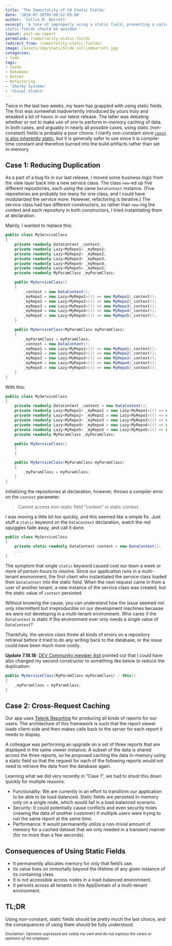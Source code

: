 ```yaml
---
title: 'The Immortality of C# Static Fields'
date: '2018-07-16T05:00:52-05:00'
author: 'Collin M. Barrett'
excerpt: 'A tale of improperly using a static field, preventing a colleague from doing the same, and a primer on why
static fields should be avoided.'
layout: post-wp-import
permalink: /immortality-static-fields
redirect_from: /immortality-static-fields/
image: /assets/img/staticSlide_collinmbarrett.jpg
categories:
- Code
tags:
- Cache
- Database
- Dotnet
- Refactoring
- 'Shelby Systems'
- 'Visual Studio'
---
```


Twice in the last two weeks, my team has grappled with using static fields. The first was somewhat inadvertently
introduced by yours truly and wreaked a bit of havoc in our latest release. The latter was debating whether or not to
make use of one to perform in-memory caching of data. In both cases, and arguably in nearly all possible cases, using
static (non-constant) fields is probably a poor choice. I clarify non-constant since [`const` is also inherently
static](https://stackoverflow.com/questions/408192/why-cant-i-have-public-static-const-string-s-stuff-in-my-class/408201#408201),
but it is generally safer to use since it is compile-time constant and therefore burned into the build artifacts rather
than set in-memory.

## Case 1: Reducing Duplication

As a part of a bug fix in our last release, I moved some business logic from the view layer back into a new service
class. The class `new`-ed up five different repositories, each using the same `DataContext` instance. (Five repositories
are probably too many for one class, and I could have modularized the service more. However, refactoring is iterative.)
The service class had two different constructors, so rather than `new`-ing the context and each repository in both
constructors, I tried instantiating them at declaration.

Mainly, I wanted to replace this:

```csharp
public class MyServiceClass
{
    private readonly DataContext _context;
    private readonly Lazy<MyRepo1> _myRepo1;
    private readonly Lazy<MyRepo2> _myRepo2;
    private readonly Lazy<MyRepo3> _myRepo3;
    private readonly Lazy<MyRepo4> _myRepo4;
    private readonly Lazy<MyRepo5> _myRepo5;
    private readonly MyParamClass _myParamClass;

    public MyServiceClass()
    {
        _context = new DataContext();
        _myRepo1 = new Lazy<MyRepo1>(() => new MyRepo1(_context));
        _myRepo2 = new Lazy<MyRepo2>(() => new MyRepo2(_context));
        _myRepo3 = new Lazy<MyRepo3>(() => new MyRepo3(_context));
        _myRepo4 = new Lazy<MyRepo4>(() => new MyRepo4(_context));
        _myRepo5 = new Lazy<MyRepo5>(() => new MyRepo5(_context));
    }

    public MyServiceClass(MyParamClass myParamClass)
    {
        _myParamClass = myParamClass;
        _context = new DataContext();
        _myRepo1 = new Lazy<MyRepo1>(() => new MyRepo1(_context));
        _myRepo2 = new Lazy<MyRepo2>(() => new MyRepo2(_context));
        _myRepo3 = new Lazy<MyRepo3>(() => new MyRepo3(_context));
        _myRepo4 = new Lazy<MyRepo4>(() => new MyRepo4(_context));
        _myRepo5 = new Lazy<MyRepo5>(() => new MyRepo5(_context));
    }
}
```

With this:

```csharp
public class MyServiceClass
{
    private readonly DataContext _context = new DataContext();
    private readonly Lazy<MyRepo1> _myRepo1 = new Lazy<MyRepo1>(() => new MyRepo1(_context));
    private readonly Lazy<MyRepo2> _myRepo2 = new Lazy<MyRepo2>(() => new MyRepo2(_context));
    private readonly Lazy<MyRepo3> _myRepo3 = new Lazy<MyRepo3>(() => new MyRepo3(_context));
    private readonly Lazy<MyRepo4> _myRepo4 = new Lazy<MyRepo4>(() => new MyRepo4(_context));
    private readonly Lazy<MyRepo5> _myRepo5 = new Lazy<MyRepo5>(() => new MyRepo5(_context));
    private readonly MyParamClass _myParamClass;

    public MyServiceClass()
    {
    }

    public MyServiceClass(MyParamClass myParamClass)
    {
        _myParamClass = myParamClass;
    }
}
```

Initializing the repositories at declaration, however, throws a compiler error on the `context` parameter.

> Cannot access non-static field “context” in static context.

I was moving a little bit too quickly, and this seemed like a simple fix. Just stuff a `static` keyword on the `DataContext` declaration, watch the red squiggles fade away, and call it done.

```csharp
public class MyServiceClass
{
    private static readonly DataContext context = new DataContext();
    ...
}
```

The symptom that single `static` keyword caused cost our team a week or more of person-hours to resolve. Since our application runs in a multi-tenant environment, the first client who instantiated the service class loaded their `DataContext` into the static field. When the next request came in from a user of another tenant, a new instance of the service class was created, but the static value of `context` persisted.

Without knowing the cause, you can understand how the issue seemed not only intermittent but irreproducible on our development machines because we were not developing in a multi-tenant environment. Who cares if the `DataContext` is static if the environment ever only needs a single value of `DataContext`?

Thankfully, the service class threw all kinds of errors on a repository retrieval before it tried to do any writing back to the database, or the issue could have been much more costly.

**Update 7.18.18**: [DEV Community member Asti](https://dev.to/asti) pointed out that I could have also changed my second constructor to something like below to reduce the duplication:

```csharp
public MyServiceClass(MyParamClass myParamClass) : this()
{
    _myParamClass = myParamClass;
}
```

## Case 2: Cross-Request Caching

Our app uses [Telerik Reporting](https://www.telerik.com/products/reporting.aspx) for producing all kinds of reports for our users. The architecture of this framework is such that the report viewer loads client-side and then makes calls back to the server for each report it needs to display.

A colleague was performing an upgrade on a set of three reports that are displayed in the same viewer instance. A subset of the data is shared across the three reports, so he proposed caching the data in-memory using a static field so that the request for each of the following reports would not need to retrieve the data from the database again.

Learning what we did very recently in “Case 1”, we had to shoot this down quickly for multiple reasons.

- Functionality: We are currently in an effort to transform our application to be able to be load-balanced. Static fields are persisted in-memory only on a single node, which would fail in a load-balanced scenario.
- Security: It could potentially cause conflicts and even security holes (viewing the data of another customer) if multiple users were trying to run the same report at the same time.
- Performance: It would permanently utilize a non-trivial amount of memory for a cached dataset that we only needed in a transient manner (for no more than a few seconds).

## Consequences of Using Static Fields

- It permanently allocates memory for only that field’s use.
- Its value lives on immortally beyond the lifetime of any given instance of its containing class.
- It is not accessible across nodes in a load-balanced environment.
- It persists across all tenants in the AppDomain of a multi-tenant environment.

## TL;DR

Using non-constant, static fields should be pretty much the last choice, and the consequences of using them should be fully understood.

*<small>Disclaimer: Opinions expressed are solely my own and do not express the views or opinions of my employer.</small>*